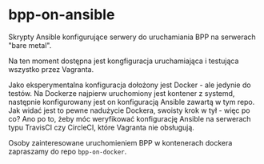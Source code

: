 # bpp-on-ansible
Skrypty Ansible konfigurujące serwery do uruchamiania BPP na serwerach "bare metal".

Na ten moment dostępna jest kongfiguracja uruchamiająca i testująca wszystko przez Vagranta.

Jako eksperymentalna konfiguracja dołożony jest Docker - ale jedynie do testów. Na Dockerze najpierw uruchomiony jest kontener z systemd,
następnie konfigurowany jest on konfiguracją Ansible zawartą w tym repo. Jak widać jest to pewne nadużycie Dockera,
swoisty krok w tył - więc po co? Ano po to, żeby móc weryfikować konfigurację Ansible na serwerach typu TravisCI
czy CircleCI, które Vagranta nie obsługują.

Osoby zainteresowane uruchomieniem BPP w kontenerach dockera zapraszamy do repo `bpp-on-docker`. 

